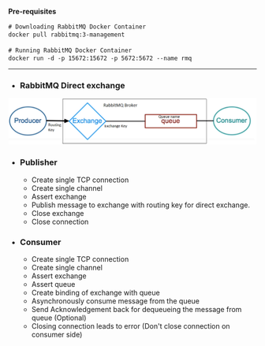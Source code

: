 **Pre-requisites**

```
# Downloading RabbitMQ Docker Container
docker pull rabbitmq:3-management

# Running RabbitMQ Docker Container
docker run -d -p 15672:15672 -p 5672:5672 --name rmq
```

___

* ### RabbitMQ Direct exchange

![Direct Exchange](./direct_exchange.png)

* ### Publisher
  * Create single TCP connection
  * Create single channel
  * Assert exchange
  * Publish message to exchange with routing key for direct exchange.
  * Close exchange
  * Close connection

* ### Consumer
  * Create single TCP connection
  * Create single channel
  * Assert exchange
  * Assert queue
  * Create binding of exchange with queue
  * Asynchronously consume message from the queue
  * Send Acknowledgement back for dequeueing the message from queue (Optional)
  * Closing connection leads to error (Don't close connection on consumer side)